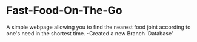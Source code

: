 # Fast-Food-On-The-Go
A simple webpage allowing you to find the nearest food joint according to one's need in the shortest time.
-Created a new Branch 'Database'
